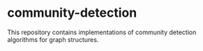community-detection
===================

This repository contains implementations of community detection algorithms for graph structures.
